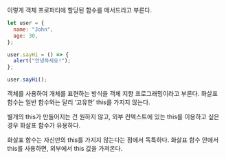 이렇게 객체 프로퍼티에 할당된 함수를 메서드라고 부른다.

```js
let user = {
  name: "John",
  age: 30,
};

user.sayHi = () => {
  alert("안녕하세요!");
};

user.sayHi();
```

객체를 사용하여 개체를 표현하는 방식을 객체 지향 프로그래밍이라고 부른다.
화살표 함수는 일반 함수와는 달리 ‘고유한’ this를 가지지 않는다.

별개의 this가 만들어지는 건 원하지 않고, 외부 컨텍스트에 있는 this를 이용하고 싶은 경우 화살표 함수가 유용하다.

화살표 함수는 자신만의 this를 가지지 않는다는 점에서 독특하다.
화살표 함수 안에서 this를 사용하면, 외부에서 this 값을 가져온다.

